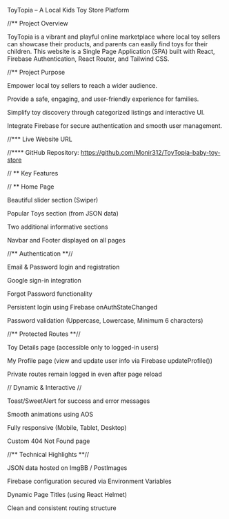 ToyTopia – A Local Kids Toy Store Platform

//** Project Overview

ToyTopia is a vibrant and playful online marketplace where local toy sellers can showcase their products,
and parents can easily find toys for their children.
This website is a Single Page Application (SPA) built with React, Firebase Authentication, React Router, and Tailwind CSS.

//** Project Purpose

Empower local toy sellers to reach a wider audience.

Provide a safe, engaging, and user-friendly experience for families.

Simplify toy discovery through categorized listings and interactive UI.

Integrate Firebase for secure authentication and smooth user management.

//*** Live Website URL

//**** GitHub Repository: https://github.com/Monir312/ToyTopia-baby-toy-store


 // ** Key Features
 
 // ** Home Page

Beautiful slider section (Swiper)

Popular Toys section (from JSON data)

Two additional informative sections

Navbar and Footer displayed on all pages

//**  Authentication  **//

Email & Password login and registration

Google sign-in integration

Forgot Password functionality

Persistent login using Firebase onAuthStateChanged

Password validation (Uppercase, Lowercase, Minimum 6 characters)

//** Protected Routes **//

Toy Details page (accessible only to logged-in users)

My Profile page (view and update user info via Firebase updateProfile())

Private routes remain logged in even after page reload

// Dynamic & Interactive //

Toast/SweetAlert for success and error messages

Smooth animations using AOS

Fully responsive (Mobile, Tablet, Desktop)

Custom 404 Not Found page


//** Technical Highlights **//

JSON data hosted on ImgBB / PostImages

Firebase configuration secured via Environment Variables

Dynamic Page Titles (using React Helmet)

Clean and consistent routing structure